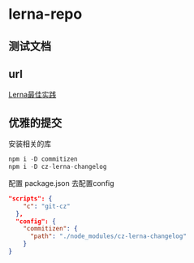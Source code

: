 # lerna-repo

## 测试文档

## url

[Lerna最佳实践](https://juejin.cn/post/6844903911095025678)


## 优雅的提交

安装相关的库

```js
npm i -D commitizen
npm i -D cz-lerna-changelog
```

配置 package.json 去配置config

```json
"scripts": {
    "c": "git-cz"
  },
  "config": {
    "commitizen": {
      "path": "./node_modules/cz-lerna-changelog"
    }
}

```

